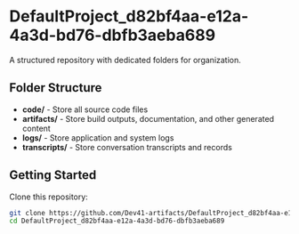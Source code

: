 # DefaultProject_d82bf4aa-e12a-4a3d-bd76-dbfb3aeba689
A structured repository with dedicated folders for organization.

## Folder Structure

- **code/** - Store all source code files
- **artifacts/** - Store build outputs, documentation, and other generated content
- **logs/** - Store application and system logs
- **transcripts/** - Store conversation transcripts and records

## Getting Started

Clone this repository:
```bash
git clone https://github.com/Dev41-artifacts/DefaultProject_d82bf4aa-e12a-4a3d-bd76-dbfb3aeba689
cd DefaultProject_d82bf4aa-e12a-4a3d-bd76-dbfb3aeba689
```
